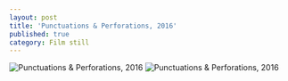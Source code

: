 ```yaml
---
layout: post
title: 'Punctuations & Perforations, 2016'
published: true
category: Film still
---
```

![Punctuations & Perforations, 2016]({{site.baseurl}}/assets/img/PunctuationsPerforations2016.jpg)
![Punctuations & Perforations, 2016]({{site.baseurl}}/assets/img/PunctuationsPerforations2016_ii.jpg)
